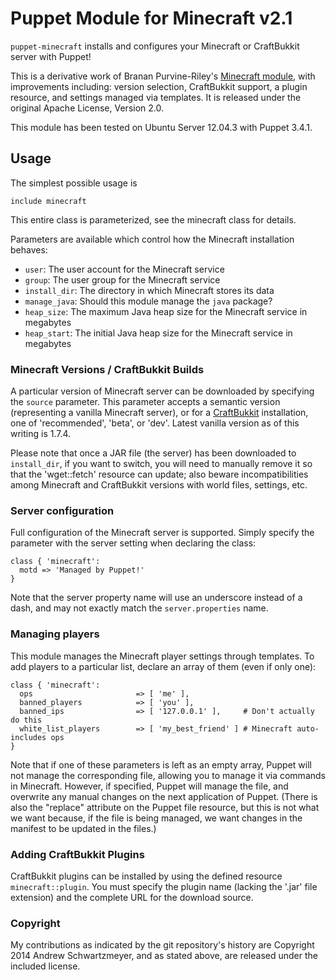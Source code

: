 # Puppet Module for Minecraft v2.1

`puppet-minecraft` installs and configures your Minecraft or
CraftBukkit server with Puppet!

This is a derivative work of Branan Purvine-Riley's
[Minecraft module](http://forge.puppetlabs.com/branan/minecraft), with
improvements including: version selection, CraftBukkit support, a
plugin resource, and settings managed via templates. It is released
under the original Apache License, Version 2.0.

This module has been tested on Ubuntu Server 12.04.3 with Puppet 3.4.1.

## Usage

The simplest possible usage is

    include minecraft

This entire class is parameterized, see the minecraft class for
details.

Parameters are available which control how the Minecraft installation
behaves:

  * `user`: The user account for the Minecraft service
  * `group`: The user group for the Minecraft service
  * `install_dir`: The directory in which Minecraft stores its data
  * `manage_java`: Should this module manage the `java` package?
  * `heap_size`: The maximum Java heap size for the Minecraft service
    in megabytes
  * `heap_start`: The initial Java heap size for the Minecraft service
    in megabytes

### Minecraft Versions / CraftBukkit Builds

A particular version of Minecraft server can be downloaded by
specifying the `source` parameter. This parameter accepts a semantic
version (representing a vanilla Minecraft server), or for a
[CraftBukkit](http://dl.bukkit.org/downloads/craftbukkit/)
installation, one of 'recommended', 'beta', or 'dev'. Latest vanilla
version as of this writing is 1.7.4.

Please note that once a JAR file (the server) has been downloaded to
`install_dir`, if you want to switch, you will need to manually remove
it so that the 'wget::fetch' resource can update; also beware
incompatibilities among Minecraft and CraftBukkit versions with world
files, settings, etc.

### Server configuration

Full configuration of the Minecraft server is supported. Simply
specify the parameter with the server setting when declaring the
class:

    class { 'minecraft':
      motd => 'Managed by Puppet!'
	}

Note that the server property name will use an underscore
instead of a dash, and may not exactly match the `server.properties`
name.

### Managing players

This module manages the Minecraft player settings through
templates. To add players to a particular list, declare an array of
them (even if only one):

    class { 'minecraft':
	  ops						=> [ 'me' ],
	  banned_players			=> [ 'you' ],
	  banned_ips				=> [ '127.0.0.1' ],     # Don't actually do this
	  white_list_players		=> [ 'my_best_friend' ] # Minecraft auto-includes ops
	}

Note that if one of these parameters is left as an empty array, Puppet
will not manage the corresponding file, allowing you to manage it via
commands in Minecraft. However, if specified, Puppet will manage the
file, and overwrite any manual changes on the next application of
Puppet. (There is also the "replace" attribute on the Puppet file
resource, but this is not what we want because, if the file is being
managed, we want changes in the manifest to be updated in the files.)

### Adding CraftBukkit Plugins

CraftBukkit plugins can be installed by using the defined resource
`minecraft::plugin`. You must specify the plugin name (lacking the
'.jar' file extension) and the complete URL for the download source.

### Copyright

My contributions as indicated by the git repository's history are
Copyright 2014 Andrew Schwartzmeyer, and as stated above, are released
under the included license.

